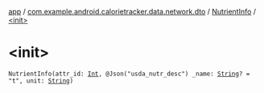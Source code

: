 [app](../../index.md) / [com.example.android.calorietracker.data.network.dto](../index.md) / [NutrientInfo](index.md) / [&lt;init&gt;](./-init-.md)

# &lt;init&gt;

`NutrientInfo(attr_id: `[`Int`](https://kotlinlang.org/api/latest/jvm/stdlib/kotlin/-int/index.html)`, @Json("usda_nutr_desc") _name: `[`String`](https://kotlinlang.org/api/latest/jvm/stdlib/kotlin/-string/index.html)`? = "t", unit: `[`String`](https://kotlinlang.org/api/latest/jvm/stdlib/kotlin/-string/index.html)`)`